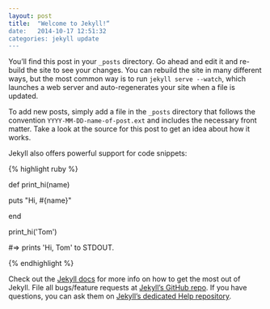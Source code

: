 ```yaml
---
layout: post
title:  "Welcome to Jekyll!“
date:   2014-10-17 12:51:32
categories: jekyll update
---
```


You’ll find this post in your `_posts` directory. Go ahead and edit it and re-build the site to see your changes. You can rebuild the site in many different ways, but the most common way is to run `jekyll serve --watch`, which launches a web server and auto-regenerates your site when a file is updated.

 

To add new posts, simply add a file in the `_posts` directory that follows the convention `YYYY-MM-DD-name-of-post.ext` and includes the necessary front matter. Take a look at the source for this post to get an idea about how it works.

 

Jekyll also offers powerful support for code snippets:

 

{% highlight ruby %}

def print_hi(name)

  puts "Hi, #{name}"

end

print_hi('Tom')

#=> prints 'Hi, Tom' to STDOUT.

{% endhighlight %}

 

Check out the [Jekyll docs][jekyll] for more info on how to get the most out of Jekyll. File all bugs/feature requests at [Jekyll’s GitHub repo][jekyll-gh]. If you have questions, you can ask them on [Jekyll’s dedicated Help repository][jekyll-help].

 

[jekyll]:      http://jekyllrb.com

[jekyll-gh]:   https://github.com/jekyll/jekyll

[jekyll-help]: https://github.com/jekyll/jekyll-help
